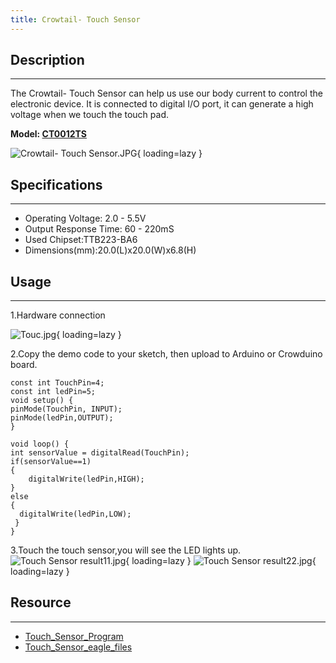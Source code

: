 ```yaml
---
title: Crowtail- Touch Sensor
---
```


## Description
-----------

The Crowtail- Touch Sensor can help us use our body current to control the electronic device. It is connected to digital I/O port, it can generate a high voltage when we touch the touch pad.

**Model: [CT0012TS](http://www.elecrow.com/crowtail-touch-sensor-p-1230.html)**

![Crowtail- Touch Sensor.JPG](https://wiki.elecrow.com/images/thumb/4/4d/Crowtail-_Touch_Sensor.JPG/600px-Crowtail-_Touch_Sensor.JPG){ loading=lazy }

## Specifications
--------------

- Operating Voltage: 2.0 - 5.5V
- Output Response Time: 60 - 220mS
- Used Chipset:TTB223-BA6
- Dimensions(mm):20.0(L)x20.0(W)x6.8(H)

## Usage
-----

1.Hardware connection

![Touc.jpg](https://wiki.elecrow.com/images/thumb/d/d7/Touc.jpg/400px-Touc.jpg){ loading=lazy }

2.Copy the demo code to your sketch, then upload to Arduino or Crowduino board.

```
const int TouchPin=4;
const int ledPin=5;
void setup() {
pinMode(TouchPin, INPUT);
pinMode(ledPin,OUTPUT);
} 
  
void loop() {
int sensorValue = digitalRead(TouchPin);
if(sensorValue==1)
{
    digitalWrite(ledPin,HIGH);
}
else
{
  digitalWrite(ledPin,LOW);
 }
}
```

3.Touch the touch sensor,you will see the LED lights up.
![Touch Sensor result11.jpg](https://wiki.elecrow.com/images/thumb/6/69/Touch_Sensor_result11.jpg/400px-Touch_Sensor_result11.jpg){ loading=lazy } 
![Touch Sensor result22.jpg](https://wiki.elecrow.com/images/thumb/7/7b/Touch_Sensor_result22.jpg/400px-Touch_Sensor_result22.jpg){ loading=lazy }

## Resource
--------

- [Touch\_Sensor\_Program](./files/Touch-sersor-zip.md)
- [Touch\_Sensor\_eagle\_files](./files/Crowtail-Touch-Sensor-zip.md)
